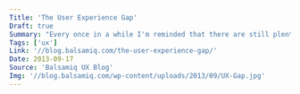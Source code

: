 ```yaml
---
Title: 'The User Experience Gap'
Draft: true
Summary: "Every once in a while I'm reminded that there are still plenty of products out there that are in need of some serious UX love."
Tags: ['ux']
Link: '//blog.balsamiq.com/the-user-experience-gap/'
Date: 2013-09-17
Source: 'Balsamiq UX Blog'
Img: '//blog.balsamiq.com/wp-content/uploads/2013/09/UX-Gap.jpg'
---
```


